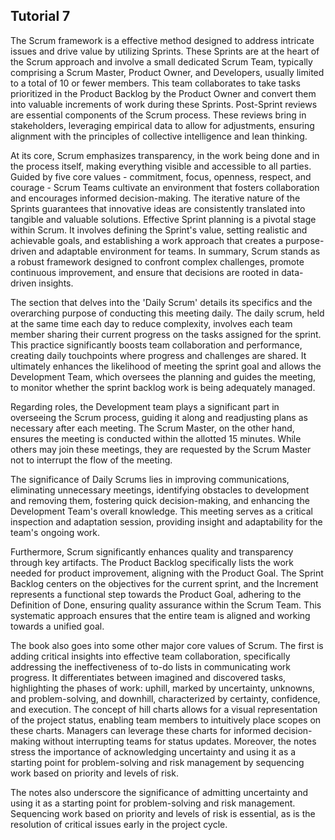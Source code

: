 ## Tutorial 7
The Scrum framework is a effective method designed to address intricate issues and drive value by utilizing Sprints. These Sprints are at the heart of the Scrum approach and involve a small dedicated Scrum Team, typically comprising a Scrum Master, Product Owner, and Developers, usually limited to a total of 10 or fewer members. This team collaborates to take tasks prioritized in the Product Backlog by the Product Owner and convert them into valuable increments of work during these Sprints. Post-Sprint reviews are essential components of the Scrum process. These reviews bring in stakeholders, leveraging empirical data to allow for adjustments, ensuring alignment with the principles of collective intelligence and lean thinking.

At its core, Scrum emphasizes transparency, in the work being done and in the process itself, making everything visible and accessible to all parties. Guided by five core values - commitment, focus, openness, respect, and courage - Scrum Teams cultivate an environment that fosters collaboration and encourages informed decision-making. The iterative nature of the Sprints guarantees that innovative ideas are consistently translated into tangible and valuable solutions. Effective Sprint planning is a pivotal stage within Scrum. It involves defining the Sprint's value, setting realistic and achievable goals, and establishing a work approach that creates a purpose-driven and adaptable environment for teams. In summary, Scrum stands as a robust framework designed to confront complex challenges, promote continuous improvement, and ensure that decisions are rooted in data-driven insights.

The section that delves into the 'Daily Scrum' details its specifics and the overarching purpose of conducting this meeting daily. The daily scrum, held at the same time each day to reduce complexity, involves each team member sharing their current progress on the tasks assigned for the sprint. This practice significantly boosts team collaboration and performance, creating daily touchpoints where progress and challenges are shared. It ultimately enhances the likelihood of meeting the sprint goal and allows the Development Team, which oversees the planning and guides the meeting, to monitor whether the sprint backlog work is being adequately managed.

Regarding roles, the Development team plays a significant part in overseeing the Scrum process, guiding it along and readjusting plans as necessary after each meeting. The Scrum Master, on the other hand, ensures the meeting is conducted within the allotted 15 minutes. While others may join these meetings, they are requested by the Scrum Master not to interrupt the flow of the meeting.

The significance of Daily Scrums lies in improving communications, eliminating unnecessary meetings, identifying obstacles to development and removing them, fostering quick decision-making, and enhancing the Development Team's overall knowledge. This meeting serves as a critical inspection and adaptation session, providing insight and adaptability for the team's ongoing work.

Furthermore, Scrum significantly enhances quality and transparency through key artifacts. The Product Backlog specifically lists the work needed for product improvement, aligning with the Product Goal. The Sprint Backlog centers on the objectives for the current sprint, and the Increment represents a functional step towards the Product Goal, adhering to the Definition of Done, ensuring quality assurance within the Scrum Team. This systematic approach ensures that the entire team is aligned and working towards a unified goal.

The book also goes into some other major core values of Scrum. The first is adding critical insights into effective team collaboration, specifically addressing the ineffectiveness of to-do lists in communicating work progress. It differentiates between imagined and discovered tasks, highlighting the phases of work: uphill, marked by uncertainty, unknowns, and problem-solving, and downhill, characterized by certainty, confidence, and execution. The concept of hill charts allows for a visual representation of the project status, enabling team members to intuitively place scopes on these charts. Managers can leverage these charts for informed decision-making without interrupting teams for status updates. Moreover, the notes stress the importance of acknowledging uncertainty and using it as a starting point for problem-solving and risk management by sequencing work based on priority and levels of risk.

The notes also underscore the significance of admitting uncertainty and using it as a starting point for problem-solving and risk management. Sequencing work based on priority and levels of risk is essential, as is the resolution of critical issues early in the project cycle.